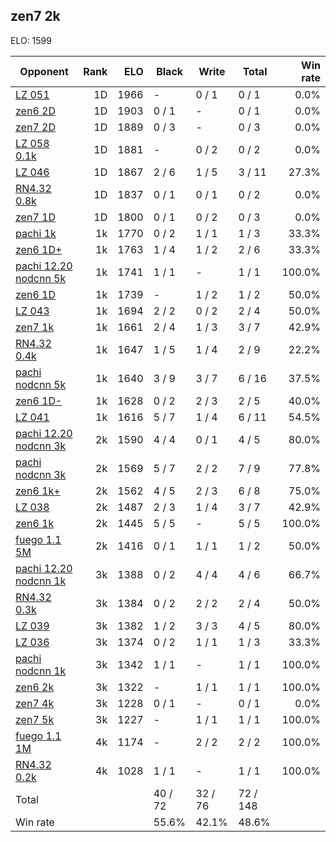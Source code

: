 ## zen7 2k ##

ELO: 1599

Opponent | Rank | ELO | Black | Write | Total | Win rate
---------|-----:|----:|-------|-------|-------|-------:
[LZ 051](LZ%20051.md) | 1D | 1966 | - | 0 / 1 | 0 / 1 | 0.0%
[zen6 2D](zen6%202D.md) | 1D | 1903 | 0 / 1 | - | 0 / 1 | 0.0%
[zen7 2D](zen7%202D.md) | 1D | 1889 | 0 / 3 | - | 0 / 3 | 0.0%
[LZ 058 0.1k](LZ%20058%200.1k.md) | 1D | 1881 | - | 0 / 2 | 0 / 2 | 0.0%
[LZ 046](LZ%20046.md) | 1D | 1867 | 2 / 6 | 1 / 5 | 3 / 11 | 27.3%
[RN4.32 0.8k](RN4.32%200.8k.md) | 1D | 1837 | 0 / 1 | 0 / 1 | 0 / 2 | 0.0%
[zen7 1D](zen7%201D.md) | 1D | 1800 | 0 / 1 | 0 / 2 | 0 / 3 | 0.0%
[pachi 1k](pachi%201k.md) | 1k | 1770 | 0 / 2 | 1 / 1 | 1 / 3 | 33.3%
[zen6 1D+](zen6%201D+.md) | 1k | 1763 | 1 / 4 | 1 / 2 | 2 / 6 | 33.3%
[pachi 12.20 nodcnn 5k](pachi%2012.20%20nodcnn%205k.md) | 1k | 1741 | 1 / 1 | - | 1 / 1 | 100.0%
[zen6 1D](zen6%201D.md) | 1k | 1739 | - | 1 / 2 | 1 / 2 | 50.0%
[LZ 043](LZ%20043.md) | 1k | 1694 | 2 / 2 | 0 / 2 | 2 / 4 | 50.0%
[zen7 1k](zen7%201k.md) | 1k | 1661 | 2 / 4 | 1 / 3 | 3 / 7 | 42.9%
[RN4.32 0.4k](RN4.32%200.4k.md) | 1k | 1647 | 1 / 5 | 1 / 4 | 2 / 9 | 22.2%
[pachi nodcnn 5k](pachi%20nodcnn%205k.md) | 1k | 1640 | 3 / 9 | 3 / 7 | 6 / 16 | 37.5%
[zen6 1D-](zen6%201D-.md) | 1k | 1628 | 0 / 2 | 2 / 3 | 2 / 5 | 40.0%
[LZ 041](LZ%20041.md) | 1k | 1616 | 5 / 7 | 1 / 4 | 6 / 11 | 54.5%
[pachi 12.20 nodcnn 3k](pachi%2012.20%20nodcnn%203k.md) | 2k | 1590 | 4 / 4 | 0 / 1 | 4 / 5 | 80.0%
[pachi nodcnn 3k](pachi%20nodcnn%203k.md) | 2k | 1569 | 5 / 7 | 2 / 2 | 7 / 9 | 77.8%
[zen6 1k+](zen6%201k+.md) | 2k | 1562 | 4 / 5 | 2 / 3 | 6 / 8 | 75.0%
[LZ 038](LZ%20038.md) | 2k | 1487 | 2 / 3 | 1 / 4 | 3 / 7 | 42.9%
[zen6 1k](zen6%201k.md) | 2k | 1445 | 5 / 5 | - | 5 / 5 | 100.0%
[fuego 1.1 5M](fuego%201.1%205M.md) | 2k | 1416 | 0 / 1 | 1 / 1 | 1 / 2 | 50.0%
[pachi 12.20 nodcnn 1k](pachi%2012.20%20nodcnn%201k.md) | 3k | 1388 | 0 / 2 | 4 / 4 | 4 / 6 | 66.7%
[RN4.32 0.3k](RN4.32%200.3k.md) | 3k | 1384 | 0 / 2 | 2 / 2 | 2 / 4 | 50.0%
[LZ 039](LZ%20039.md) | 3k | 1382 | 1 / 2 | 3 / 3 | 4 / 5 | 80.0%
[LZ 036](LZ%20036.md) | 3k | 1374 | 0 / 2 | 1 / 1 | 1 / 3 | 33.3%
[pachi nodcnn 1k](pachi%20nodcnn%201k.md) | 3k | 1342 | 1 / 1 | - | 1 / 1 | 100.0%
[zen6 2k](zen6%202k.md) | 3k | 1322 | - | 1 / 1 | 1 / 1 | 100.0%
[zen7 4k](zen7%204k.md) | 3k | 1228 | 0 / 1 | - | 0 / 1 | 0.0%
[zen7 5k](zen7%205k.md) | 3k | 1227 | - | 1 / 1 | 1 / 1 | 100.0%
[fuego 1.1 1M](fuego%201.1%201M.md) | 4k | 1174 | - | 2 / 2 | 2 / 2 | 100.0%
[RN4.32 0.2k](RN4.32%200.2k.md) | 4k | 1028 | 1 / 1 | - | 1 / 1 | 100.0%
Total | | | 40 / 72 | 32 / 76 | 72 / 148 | 
Win rate| | | 55.6% | 42.1% | 48.6% | 

